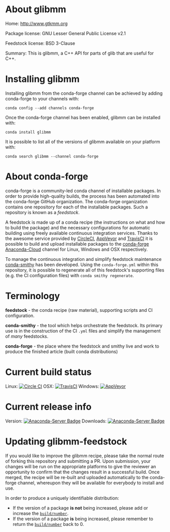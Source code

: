 About glibmm
============

Home: http://www.gtkmm.org

Package license: GNU Lesser General Public License v2.1

Feedstock license: BSD 3-Clause

Summary: This is glibmm, a C++ API for parts of glib that are useful for C++.



Installing glibmm
=================

Installing glibmm from the conda-forge channel can be achieved by adding conda-forge to your channels with:

```
conda config --add channels conda-forge
```

Once the conda-forge channel has been enabled, glibmm can be installed with:

```
conda install glibmm
```

It is possible to list all of the versions of glibmm available on your platform with:

```
conda search glibmm --channel conda-forge
```


About conda-forge
=================

conda-forge is a community-led conda channel of installable packages.
In order to provide high-quality builds, the process has been automated into the
conda-forge GitHub organization. The conda-forge organization contains one repository 
for each of the installable packages. Such a repository is known as a *feedstock*.

A feedstock is made up of a conda recipe (the instructions on what and how to build
the package) and the necessary configurations for automatic building using freely
available continuous integration services. Thanks to the awesome service provided by
[CircleCI](https://circleci.com/), [AppVeyor](http://www.appveyor.com/)
and [TravisCI](https://travis-ci.org/) it is possible to build and upload installable
packages to the [conda-forge](https://anaconda.org/conda-forge)
[Anaconda-Cloud](http://docs.anaconda.org/) channel for Linux, Windows and OSX respectively.

To manage the continuous integration and simplify feedstock maintenance
[conda-smithy](http://github.com/conda-forge/conda-smithy) has been developed.
Using the ``conda-forge.yml`` within this repository, it is possible to regenerate all of
this feedstock's supporting files (e.g. the CI configuration files) with ``conda smithy regenerate``.


Terminology
===========

**feedstock** - the conda recipe (raw material), supporting scripts and CI configuration.

**conda-smithy** - the tool which helps orchestrate the feedstock.
                   Its primary use is in the construction of the CI ``.yml`` files
                   and simplify the management of *many* feedstocks.

**conda-forge** - the place where the feedstock and smithy live and work to
                  produce the finished article (built conda distributions)

Current build status
====================

Linux: [![Circle CI](https://circleci.com/gh/conda-forge/glibmm-feedstock.svg?style=svg)](https://circleci.com/gh/conda-forge/glibmm-feedstock)
OSX: [![TravisCI](https://travis-ci.org/conda-forge/glibmm-feedstock.svg?branch=master)](https://travis-ci.org/conda-forge/glibmm-feedstock) 
Windows: [![AppVeyor](https://ci.appveyor.com/api/projects/status/github/conda-forge/glibmm-feedstock?svg=True)](https://ci.appveyor.com/project/conda-forge/glibmm-feedstock/branch/master)

Current release info
====================
Version: [![Anaconda-Server Badge](https://anaconda.org/conda-forge/glibmm/badges/version.svg)](https://anaconda.org/conda-forge/glibmm)
Downloads: [![Anaconda-Server Badge](https://anaconda.org/conda-forge/glibmm/badges/downloads.svg)](https://anaconda.org/conda-forge/glibmm)


Updating glibmm-feedstock
=========================

If you would like to improve the glibmm recipe, please take the normal
route of forking this repository and submitting a PR. Upon submission, your changes will
be run on the appropriate platforms to give the reviewer an opportunity to confirm that the
changes result in a successful build. Once merged, the recipe will be re-built and uploaded
automatically to the conda-forge channel, whereupon they will be available for everybody to
install and use.

In order to produce a uniquely identifiable distribution:
 * If the version of a package **is not** being increased, please add or increase
   the [``build/number``](http://conda.pydata.org/docs/building/meta-yaml.html#build-number-and-string). 
 * If the version of a package **is** being increased, please remember to return
   the [``build/number``](http://conda.pydata.org/docs/building/meta-yaml.html#build-number-and-string)
   back to 0.
